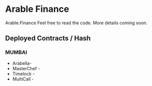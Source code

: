 # Arable Finance

Arable.Finance Feel free to read the code. More details coming soon.

## Deployed Contracts / Hash

### MUMBAI

- Arabella- 
- MasterChef - 
- Timelock - 
- MultiCall - 
